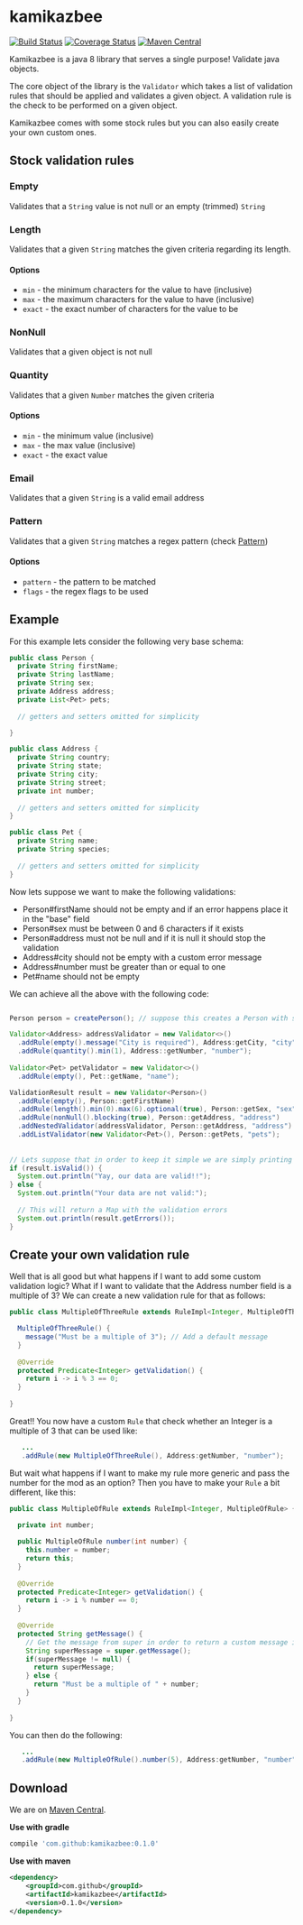 # kamikazbee

[![Build Status](https://travis-ci.org/kamikazbee/kamikazbee.svg?branch=master)](https://travis-ci.org/kamikazbee/kamikazbee) [![Coverage Status](https://coveralls.io/repos/github/kamikazbee/kamikazbee/badge.svg?branch=master)](https://coveralls.io/github/kamikazbee/kamikazbee?branch=master) [![Maven Central](https://maven-badges.herokuapp.com/maven-central/com.github/kamikazbee/badge.svg)](https://maven-badges.herokuapp.com/maven-central/com.github/kamikazbee)

Kamikazbee is a java 8 library that serves a single purpose! Validate java objects.

The core object of the library is the `Validator` which takes a list of validation rules that should be applied
and validates a given object. A validation rule is the check to be performed on a given object.
  
Kamikazbee comes with some stock rules but you can also easily create your own custom ones.

## Stock validation rules

### Empty
Validates that a `String` value is not null or an empty (trimmed) `String`

### Length
Validates that a given `String` matches the given criteria regarding its length.

#### Options
  * `min` - the minimum characters for the value to have (inclusive)
  * `max` - the maximum characters for the value to have (inclusive)
  * `exact` - the exact number of characters for the value to be

### NonNull
Validates that a given object is not null

### Quantity
Validates that a given `Number` matches the given criteria

#### Options
  * `min` - the minimum value (inclusive)
  * `max` - the max value (inclusive)
  * `exact` - the exact value

### Email
Validates that a given `String` is a valid email address

### Pattern
Validates that a given `String` matches a regex pattern (check [Pattern](https://docs.oracle.com/javase/8/docs/api/java/util/regex/Pattern.html))

#### Options
  * `pattern` - the pattern to be matched
  * `flags` - the regex flags to be used

## Example

For this example lets consider the following very base schema: 

```java
public class Person {
  private String firstName;
  private String lastName;
  private String sex;
  private Address address;
  private List<Pet> pets;
  
  // getters and setters omitted for simplicity

}
```

```java
public class Address {
  private String country;
  private String state;
  private String city;
  private String street;
  private int number;
  
  // getters and setters omitted for simplicity
}
```

```java
public class Pet {
  private String name;
  private String species;
  
  // getters and setters omitted for simplicity
}
```

Now lets suppose we want to make the following validations:

  * Person#firstName should not be empty and if an error happens place it in the "base" field
  * Person#sex must be between 0 and 6 characters if it exists
  * Person#address must not be null and if it is null it should stop the validation
  * Address#city should not be empty with a custom error message
  * Address#number must be greater than or equal to one
  * Pet#name should not be empty
  
We can achieve all the above with the following code:

```java

Person person = createPerson(); // suppose this creates a Person with some data

Validator<Address> addressValidator = new Validator<>()
  .addRule(empty().message("City is required"), Address:getCity, "city")
  .addRule(quantity().min(1), Address::getNumber, "number");
  
Validator<Pet> petValidator = new Validator<>()
  .addRule(empty(), Pet::getName, "name");

ValidationResult result = new Validator<Person>()
  .addRule(empty(), Person::getFirstName)
  .addRule(length().min(0).max(6).optional(true), Person::getSex, "sex")
  .addRule(nonNull().blocking(true), Person::getAddress, "address")
  .addNestedValidator(addressValidator, Person::getAddress, "address")
  .addListValidator(new Validator<Pet>(), Person::getPets, "pets");
  
  
// Lets suppose that in order to keep it simple we are simply printing to console
if (result.isValid()) {
  System.out.println("Yay, our data are valid!!");
} else {
  System.out.println("Your data are not valid:");
  
  // This will return a Map with the validation errors
  System.out.println(result.getErrors());
}

```

## Create your own validation rule
Well that is all good but what happens if I want to add some custom validation logic? What if I want to validate that the Address number field is a multiple of 3?  We can create a new validation rule for that as follows:

```java
public class MultipleOfThreeRule extends RuleImpl<Integer, MultipleOfThreeRule> {

  MultipleOfThreeRule() {
    message("Must be a multiple of 3"); // Add a default message
  }
  
  @Override
  protected Predicate<Integer> getValidation() {
    return i -> i % 3 == 0;
  }
  
}

```

Great!! You now have a custom `Rule` that check whether an Integer is a multiple of 3 that can be used like:

```java
   ...
   .addRule(new MultipleOfThreeRule(), Address:getNumber, "number");
```

But wait what happens if I want to make my rule more generic and pass the number for the mod as an option? Then you have to make your `Rule` a bit different, like this:

```java
public class MultipleOfRule extends RuleImpl<Integer, MultipleOfRule> {

  private int number;
  
  public MultipleOfRule number(int number) {
    this.number = number;
    return this;
  }
  
  @Override
  protected Predicate<Integer> getValidation() {
    return i -> i % number == 0;
  }
  
  @Override
  protected String getMessage() {
    // Get the message from super in order to return a custom message if given instead of the default
    String superMessage = super.getMessage();
    if(superMessage != null) {
      return superMessage;
    } else {
      return "Must be a multiple of " + number;
    }
  }
  
}

```

You can then do the following:

```java
   ...
   .addRule(new MultipleOfRule().number(5), Address:getNumber, "number");
```

## Download

We are on [Maven Central](http://search.maven.org/#artifactdetails%7Ccom.github%7Ckamikazbee%7C0.1.0%7Cjar).

**Use with gradle**
```gradle
compile 'com.github:kamikazbee:0.1.0'
```

**Use with maven**
```xml
<dependency>
    <groupId>com.github</groupId>
    <artifactId>kamikazbee</artifactId>
    <version>0.1.0</version>
</dependency>
```